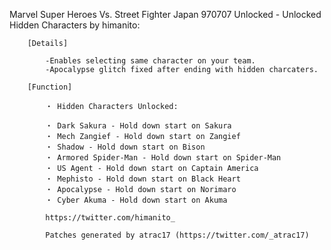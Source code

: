 Marvel Super Heroes Vs. Street Fighter Japan 970707 Unlocked -  Unlocked Hidden Characters by himanito:

        [Details]

            -Enables selecting same character on your team.
            -Apocalypse glitch fixed after ending with hidden charcaters.

        [Function]

            ・ Hidden Characters Unlocked:

            ・ Dark Sakura - Hold down start on Sakura
            ・ Mech Zangief - Hold down start on Zangief
            ・ Shadow - Hold down start on Bison
            ・ Armored Spider-Man - Hold down start on Spider-Man
            ・ US Agent - Hold down start on Captain America
            ・ Mephisto - Hold down start on Black Heart
            ・ Apocalypse - Hold down start on Norimaro
            ・ Cyber Akuma - Hold down start on Akuma

            https://twitter.com/himanito_

            Patches generated by atrac17 (https://twitter.com/_atrac17)
